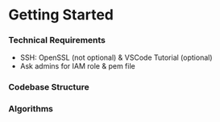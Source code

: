 # Getting Started

### Technical Requirements

* SSH: OpenSSL (not optional) & VSCode Tutorial (optional)
* Ask admins for IAM role & pem file

### Codebase Structure

### Algorithms
